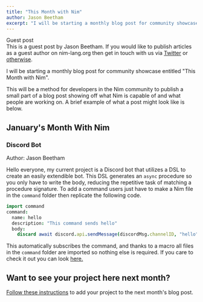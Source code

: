 ```yaml
---
title: "This Month with Nim"
author: Jason Beetham
excerpt: "I will be starting a monthly blog post for community showcase entitled 'This Month with Nim'."
---
```


<div class="sidebarblock">
  <div class="content">
    <div class="title">Guest post</div>
    <div class="paragraph">
      This is a guest post by Jason Beetham. If you would like to publish articles as a guest author on nim-lang.org then get in touch with us via
      <a href="https://twitter.com/nim_lang">Twitter</a> or <a href="https://nim-lang.org/community.html">otherwise</a>.
    </div>
  </div>
</div>

I will be starting a monthly blog post for community showcase entitled "This Month with Nim".

This will be a method for developers in the Nim community to publish a small part of a blog post showing off what Nim is capable of and what people are working on. A brief example of what a post might look like is below.


## January's Month With Nim

### Discord Bot

Author: Jason Beetham

Hello everyone, my current project is a Discord bot that utilizes a DSL to create an easily extendible bot. This DSL generates an `async` procedure so you only have to write the body, reducing the repetitive task of matching a procedure signature. To add a command users just have to make a Nim file in the `command` folder then replicate the following code.
```nim
import command
command:
  name: hello
  description: "This command sends hello"
  body:
    discard await discord.api.sendMessage(discordMsg.channelID, "hello")
```
This automatically subscribes the command, and thanks to a macro all files in the `command` folder are imported so nothing else is required.
If you care to check it out you can look [here.](https://github.com/GaryM-exkage/GDGW-Maverick-Bot)


## Want to see your project here next month?

[Follow these instructions](https://github.com/beef331/website#adding-your-project-to-month-with-nim) to add your project to the next month's blog post.
